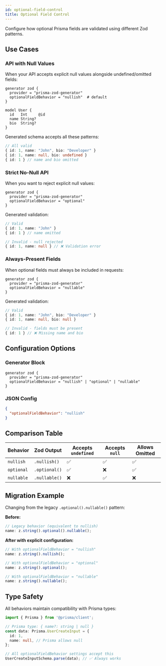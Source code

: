 ```yaml
---
id: optional-field-control
title: Optional Field Control
---
```


Configure how optional Prisma fields are validated using different Zod patterns.

## Use Cases

### API with Null Values

When your API accepts explicit null values alongside undefined/omitted fields:

```prisma
generator zod {
  provider = "prisma-zod-generator"
  optionalFieldBehavior = "nullish"  # default
}

model User {
  id   Int     @id
  name String?
  bio  String?
}
```

Generated schema accepts all these patterns:

```typescript
// All valid
{ id: 1, name: "John", bio: "Developer" }
{ id: 1, name: null, bio: undefined }
{ id: 1 } // name and bio omitted
```

### Strict No-Null API

When you want to reject explicit null values:

```prisma
generator zod {
  provider = "prisma-zod-generator"
  optionalFieldBehavior = "optional"
}
```

Generated validation:

```typescript
// Valid
{ id: 1, name: "John" }
{ id: 1 } // name omitted

// Invalid - null rejected
{ id: 1, name: null } // ❌ Validation error
```

### Always-Present Fields

When optional fields must always be included in requests:

```prisma
generator zod {
  provider = "prisma-zod-generator"
  optionalFieldBehavior = "nullable"
}
```

Generated validation:

```typescript
// Valid
{ id: 1, name: "John", bio: "Developer" }
{ id: 1, name: null, bio: null }

// Invalid - fields must be present
{ id: 1 } // ❌ Missing name and bio
```

## Configuration Options

### Generator Block

```prisma
generator zod {
  provider = "prisma-zod-generator"
  optionalFieldBehavior = "nullish" | "optional" | "nullable"
}
```

### JSON Config

```json
{
  "optionalFieldBehavior": "nullish"
}
```

## Comparison Table

| Behavior   | Zod Output    | Accepts `undefined` | Accepts `null` | Allows Omitted |
| ---------- | ------------- | ------------------- | -------------- | -------------- |
| `nullish`  | `.nullish()`  | ✅                  | ✅             | ✅             |
| `optional` | `.optional()` | ✅                  | ❌             | ✅             |
| `nullable` | `.nullable()` | ❌                  | ✅             | ❌             |

## Migration Example

Changing from the legacy `.optional().nullable()` pattern:

**Before:**

```typescript
// Legacy behavior (equivalent to nullish)
name: z.string().optional().nullable();
```

**After with explicit configuration:**

```typescript
// With optionalFieldBehavior = "nullish"
name: z.string().nullish();

// With optionalFieldBehavior = "optional"
name: z.string().optional();

// With optionalFieldBehavior = "nullable"
name: z.string().nullable();
```

## Type Safety

All behaviors maintain compatibility with Prisma types:

```typescript
import { Prisma } from '@prisma/client';

// Prisma type: { name?: string | null }
const data: Prisma.UserCreateInput = {
  id: 1,
  name: null, // Prisma allows null
};

// All optionalFieldBehavior settings accept this
UserCreateInputSchema.parse(data); // ✅ Always works
```
